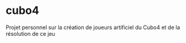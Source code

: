 # cubo4
Projet personnel sur la création de joueurs artificiel du Cubo4 et de la résolution de ce jeu
